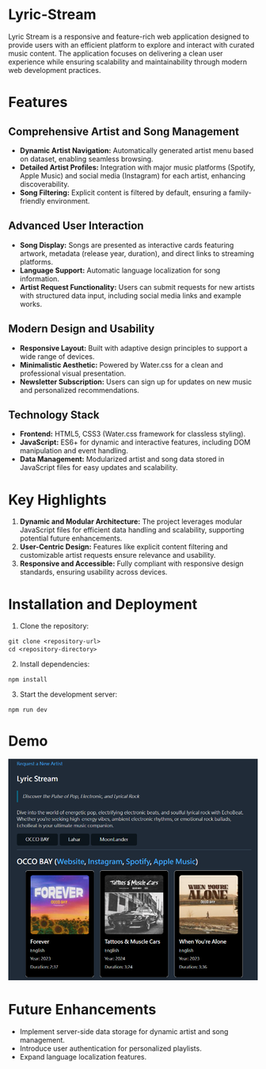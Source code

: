 # Lyric-Stream
Lyric Stream is a responsive and feature-rich web application designed to provide users with an efficient platform to explore and interact with curated music content. The application focuses on delivering a clean user experience while ensuring scalability and maintainability through modern web development practices.

# Features
## Comprehensive Artist and Song Management
- **Dynamic Artist Navigation:** Automatically generated artist menu based on dataset, enabling seamless browsing.
- **Detailed Artist Profiles:** Integration with major music platforms (Spotify, Apple Music) and social media (Instagram) for each artist, enhancing discoverability.
- **Song Filtering:** Explicit content is filtered by default, ensuring a family-friendly environment.

## Advanced User Interaction
- **Song Display:** Songs are presented as interactive cards featuring artwork, metadata (release year, duration), and direct links to streaming platforms.
- **Language Support:** Automatic language localization for song information.
- **Artist Request Functionality:** Users can submit requests for new artists with structured data input, including social media links and example works.

## Modern Design and Usability
- **Responsive Layout:** Built with adaptive design principles to support a wide range of devices.
- **Minimalistic Aesthetic:** Powered by Water.css for a clean and professional visual presentation.
- **Newsletter Subscription:** Users can sign up for updates on new music and personalized recommendations.

## Technology Stack
- **Frontend:** HTML5, CSS3 (Water.css framework for classless styling).
- **JavaScript:** ES6+ for dynamic and interactive features, including DOM manipulation and event handling.
- **Data Management:** Modularized artist and song data stored in JavaScript files for easy updates and scalability.

# Key Highlights
1. **Dynamic and Modular Architecture:** The project leverages modular JavaScript files for efficient data handling and scalability, supporting potential future enhancements.
2. **User-Centric Design:** Features like explicit content filtering and customizable artist requests ensure relevance and usability.
3. **Responsive and Accessible:** Fully compliant with responsive design standards, ensuring usability across devices.

# Installation and Deployment
1. Clone the repository:
 ```
 git clone <repository-url>
 cd <repository-directory>
 ```
2. Install dependencies:
 ```
 npm install
 ```
3. Start the development server:
  ```
  npm run dev
  ```

# Demo
![Demo](picture/demo.png)
  
# Future Enhancements
- Implement server-side data storage for dynamic artist and song management.
- Introduce user authentication for personalized playlists.
- Expand language localization features.